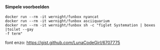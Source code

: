 #### Simpele voorbeelden

```shell
docker run --rm -it wernight/funbox nyancat
docker run --rm -it wernight/funbox asciiquarium
docker run --rm -it wernight/funbox sh -c "figlet Systemation | boxes |toilet --gay 
-f term"
```
font enzo: https://gist.github.com/LunaCodeGirl/6707775

